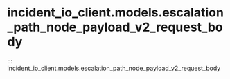 # incident_io_client.models.escalation_path_node_payload_v2_request_body

::: incident_io_client.models.escalation_path_node_payload_v2_request_body